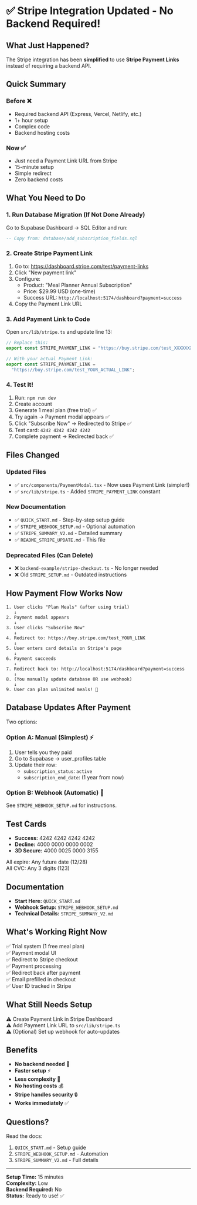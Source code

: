 # ✅ Stripe Integration Updated - No Backend Required!

## What Just Happened?

The Stripe integration has been **simplified** to use **Stripe Payment Links** instead of requiring a backend API.

## Quick Summary

### Before ❌

- Required backend API (Express, Vercel, Netlify, etc.)
- 1+ hour setup
- Complex code
- Backend hosting costs

### Now ✅

- Just need a Payment Link URL from Stripe
- 15-minute setup
- Simple redirect
- Zero backend costs

## What You Need to Do

### 1. Run Database Migration (If Not Done Already)

Go to Supabase Dashboard → SQL Editor and run:

```sql
-- Copy from: database/add_subscription_fields.sql
```

### 2. Create Stripe Payment Link

1. Go to: https://dashboard.stripe.com/test/payment-links
2. Click "New payment link"
3. Configure:
   - Product: "Meal Planner Annual Subscription"
   - Price: $29.99 USD (one-time)
   - Success URL: `http://localhost:5174/dashboard?payment=success`
4. Copy the Payment Link URL

### 3. Add Payment Link to Code

Open `src/lib/stripe.ts` and update line 13:

```typescript
// Replace this:
export const STRIPE_PAYMENT_LINK = "https://buy.stripe.com/test_XXXXXXXX";

// With your actual Payment Link:
export const STRIPE_PAYMENT_LINK =
  "https://buy.stripe.com/test_YOUR_ACTUAL_LINK";
```

### 4. Test It!

1. Run: `npm run dev`
2. Create account
3. Generate 1 meal plan (free trial) ✅
4. Try again → Payment modal appears ✅
5. Click "Subscribe Now" → Redirected to Stripe ✅
6. Test card: `4242 4242 4242 4242`
7. Complete payment → Redirected back ✅

## Files Changed

### Updated Files

- ✅ `src/components/PaymentModal.tsx` - Now uses Payment Link (simpler!)
- ✅ `src/lib/stripe.ts` - Added `STRIPE_PAYMENT_LINK` constant

### New Documentation

- ✅ `QUICK_START.md` - Step-by-step setup guide
- ✅ `STRIPE_WEBHOOK_SETUP.md` - Optional automation
- ✅ `STRIPE_SUMMARY_V2.md` - Detailed summary
- ✅ `README_STRIPE_UPDATE.md` - This file

### Deprecated Files (Can Delete)

- ❌ `backend-example/stripe-checkout.ts` - No longer needed
- ❌ Old `STRIPE_SETUP.md` - Outdated instructions

## How Payment Flow Works Now

```
1. User clicks "Plan Meals" (after using trial)
   ↓
2. Payment modal appears
   ↓
3. User clicks "Subscribe Now"
   ↓
4. Redirect to: https://buy.stripe.com/test_YOUR_LINK
   ↓
5. User enters card details on Stripe's page
   ↓
6. Payment succeeds
   ↓
7. Redirect back to: http://localhost:5174/dashboard?payment=success
   ↓
8. (You manually update database OR use webhook)
   ↓
9. User can plan unlimited meals! 🎉
```

## Database Updates After Payment

Two options:

### Option A: Manual (Simplest) ⚡

1. User tells you they paid
2. Go to Supabase → user_profiles table
3. Update their row:
   - `subscription_status`: `active`
   - `subscription_end_date`: (1 year from now)

### Option B: Webhook (Automatic) 🤖

See `STRIPE_WEBHOOK_SETUP.md` for instructions.

## Test Cards

- **Success:** 4242 4242 4242 4242
- **Decline:** 4000 0000 0000 0002
- **3D Secure:** 4000 0025 0000 3155

All expire: Any future date (12/28)  
All CVC: Any 3 digits (123)

## Documentation

- **Start Here:** `QUICK_START.md`
- **Webhook Setup:** `STRIPE_WEBHOOK_SETUP.md`
- **Technical Details:** `STRIPE_SUMMARY_V2.md`

## What's Working Right Now

✅ Trial system (1 free meal plan)  
✅ Payment modal UI  
✅ Redirect to Stripe checkout  
✅ Payment processing  
✅ Redirect back after payment  
✅ Email prefilled in checkout  
✅ User ID tracked in Stripe

## What Still Needs Setup

⚠️ Create Payment Link in Stripe Dashboard  
⚠️ Add Payment Link URL to `src/lib/stripe.ts`  
⚠️ (Optional) Set up webhook for auto-updates

## Benefits

- **No backend needed** 🎉
- **Faster setup** ⚡
- **Less complexity** 🧘
- **No hosting costs** 💰
- **Stripe handles security** 🔒
- **Works immediately** ✅

## Questions?

Read the docs:

1. `QUICK_START.md` - Setup guide
2. `STRIPE_WEBHOOK_SETUP.md` - Automation
3. `STRIPE_SUMMARY_V2.md` - Full details

---

**Setup Time:** 15 minutes  
**Complexity:** Low  
**Backend Required:** No  
**Status:** Ready to use! ✅
